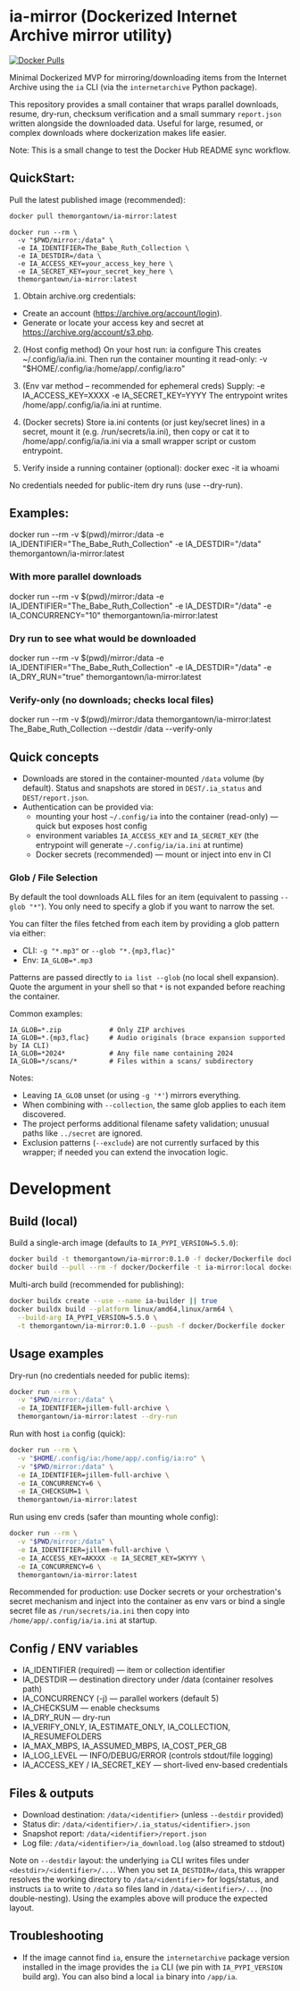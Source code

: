 # ia-mirror (Dockerized Internet Archive mirror utility)

[![Docker Pulls](https://img.shields.io/docker/pulls/themorgantown/ia-mirror)](https://hub.docker.com/r/themorgantown/ia-mirror)  

Minimal Dockerized MVP for mirroring/downloading items from the Internet Archive using the `ia` CLI (via the `internetarchive` Python package).

This repository provides a small container that wraps parallel downloads, resume, dry-run, checksum verification and a small summary `report.json` written alongside the downloaded data. Useful for large, resumed, or complex downloads where dockerization makes life easier.

Note: This is a small change to test the Docker Hub README sync workflow.

## QuickStart:

Pull the latest published image (recommended):

```bash
docker pull themorgantown/ia-mirror:latest
```

```
docker run --rm \
  -v "$PWD/mirror:/data" \
  -e IA_IDENTIFIER=The_Babe_Ruth_Collection \
  -e IA_DESTDIR=/data \
  -e IA_ACCESS_KEY=your_access_key_here \
  -e IA_SECRET_KEY=your_secret_key_here \
  themorgantown/ia-mirror:latest
```

1. Obtain archive.org credentials:
  - Create an account (https://archive.org/account/login).
  - Generate or locate your access key and secret at https://archive.org/account/s3.php.

2. (Host config method) On your host run:
  ia configure
  This creates ~/.config/ia/ia.ini. Then run the container mounting it read-only:
  -v "$HOME/.config/ia:/home/app/.config/ia:ro"

3. (Env var method – recommended for ephemeral creds) Supply:
  -e IA_ACCESS_KEY=XXXX -e IA_SECRET_KEY=YYYY
  The entrypoint writes /home/app/.config/ia/ia.ini at runtime.

4. (Docker secrets) Store ia.ini contents (or just key/secret lines) in a secret, mount it (e.g. /run/secrets/ia.ini), then copy or cat it to /home/app/.config/ia/ia.ini via a small wrapper script or custom entrypoint.

5. Verify inside a running container (optional):
  docker exec -it <container> ia whoami

No credentials needed for public-item dry runs (use --dry-run).  

## Examples:

docker run --rm -v $(pwd)/mirror:/data -e IA_IDENTIFIER="The_Babe_Ruth_Collection" -e IA_DESTDIR="/data" themorgantown/ia-mirror:latest

### With more parallel downloads
docker run --rm -v $(pwd)/mirror:/data -e IA_IDENTIFIER="The_Babe_Ruth_Collection" -e IA_DESTDIR="/data" -e IA_CONCURRENCY="10" themorgantown/ia-mirror:latest

### Dry run to see what would be downloaded
docker run --rm -v $(pwd)/mirror:/data -e IA_IDENTIFIER="The_Babe_Ruth_Collection" -e IA_DESTDIR="/data" -e IA_DRY_RUN="true" themorgantown/ia-mirror:latest

### Verify-only (no downloads; checks local files)
docker run --rm -v $(pwd)/mirror:/data themorgantown/ia-mirror:latest The_Babe_Ruth_Collection --destdir /data --verify-only

## Quick concepts
- Downloads are stored in the container-mounted `/data` volume (by default). Status and snapshots are stored in `DEST/.ia_status` and `DEST/report.json`.
- Authentication can be provided via:
  - mounting your host `~/.config/ia` into the container (read-only) — quick but exposes host config
  - environment variables `IA_ACCESS_KEY` and `IA_SECRET_KEY` (the entrypoint will generate `~/.config/ia/ia.ini` at runtime)
  - Docker secrets (recommended) — mount or inject into env in CI

### Glob / File Selection
By default the tool downloads ALL files for an item (equivalent to passing `--glob "*"`). You only need to specify a glob if you want to narrow the set.

You can filter the files fetched from each item by providing a glob pattern via either:

- CLI: `-g "*.mp3"` or `--glob "*.{mp3,flac}"`
- Env: `IA_GLOB=*.mp3`

Patterns are passed directly to `ia list --glob` (no local shell expansion). Quote the argument in your shell so that `*` is not expanded before reaching the container.

Common examples:

```
IA_GLOB=*.zip            # Only ZIP archives
IA_GLOB=*.{mp3,flac}     # Audio originals (brace expansion supported by IA CLI)
IA_GLOB=*2024*           # Any file name containing 2024
IA_GLOB=*/scans/*        # Files within a scans/ subdirectory
```

Notes:
- Leaving `IA_GLOB` unset (or using `-g '*'`) mirrors everything.
- When combining with `--collection`, the same glob applies to each item discovered.
- The project performs additional filename safety validation; unusual paths like `../secret` are ignored.
- Exclusion patterns (`--exclude`) are not currently surfaced by this wrapper; if needed you can extend the invocation logic.

# Development

## Build (local)

Build a single-arch image (defaults to `IA_PYPI_VERSION=5.5.0`):

```bash
docker build -t themorgantown/ia-mirror:0.1.0 -f docker/Dockerfile docker
docker build --pull --rm -f docker/Dockerfile -t ia-mirror:local docker
```

Multi-arch build (recommended for publishing):

```bash
docker buildx create --use --name ia-builder || true
docker buildx build --platform linux/amd64,linux/arm64 \
  --build-arg IA_PYPI_VERSION=5.5.0 \
  -t themorgantown/ia-mirror:0.1.0 --push -f docker/Dockerfile docker
```

## Usage examples

Dry-run (no credentials needed for public items):

```bash
docker run --rm \
  -v "$PWD/mirror:/data" \
  -e IA_IDENTIFIER=jillem-full-archive \
  themorgantown/ia-mirror:latest --dry-run
```

Run with host `ia` config (quick):

```bash
docker run --rm \
  -v "$HOME/.config/ia:/home/app/.config/ia:ro" \
  -v "$PWD/mirror:/data" \
  -e IA_IDENTIFIER=jillem-full-archive \
  -e IA_CONCURRENCY=6 \
  -e IA_CHECKSUM=1 \
  themorgantown/ia-mirror:latest
```

Run using env creds (safer than mounting whole config):

```bash
docker run --rm \
  -v "$PWD/mirror:/data" \
  -e IA_IDENTIFIER=jillem-full-archive \
  -e IA_ACCESS_KEY=AKXXX -e IA_SECRET_KEY=SKYYY \
  -e IA_CONCURRENCY=6 \
  themorgantown/ia-mirror:latest
```

Recommended for production: use Docker secrets or your orchestration's secret mechanism and inject into the container as env vars or bind a single secret file as `/run/secrets/ia.ini` then copy into `/home/app/.config/ia/ia.ini` at startup.

## Config / ENV variables
- IA_IDENTIFIER (required) — item or collection identifier
- IA_DESTDIR — destination directory under /data (container resolves path)
- IA_CONCURRENCY (-j) — parallel workers (default 5)
- IA_CHECKSUM — enable checksums
- IA_DRY_RUN — dry-run
- IA_VERIFY_ONLY, IA_ESTIMATE_ONLY, IA_COLLECTION, IA_RESUMEFOLDERS
- IA_MAX_MBPS, IA_ASSUMED_MBPS, IA_COST_PER_GB
- IA_LOG_LEVEL — INFO/DEBUG/ERROR (controls stdout/file logging)
- IA_ACCESS_KEY / IA_SECRET_KEY — short-lived env-based credentials

 
## Files & outputs
- Download destination: `/data/<identifier>` (unless `--destdir` provided)
- Status dir: `/data/<identifier>/.ia_status/<identifier>.json`
- Snapshot report: `/data/<identifier>/report.json`
- Log file: `/data/<identifier>/ia_download.log` (also streamed to stdout)

Note on `--destdir` layout: the underlying `ia` CLI writes files under `<destdir>/<identifier>/...`. When you set `IA_DESTDIR=/data`, this wrapper resolves the working directory to `/data/<identifier>` for logs/status, and instructs `ia` to write to `/data` so files land in `/data/<identifier>/...` (no double-nesting). Using the examples above will produce the expected layout.

## Troubleshooting
- If the image cannot find `ia`, ensure the `internetarchive` package version installed in the image provides the `ia` CLI (we pin with `IA_PYPI_VERSION` build arg). You can also bind a local `ia` binary into `/app/ia`.
